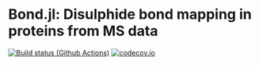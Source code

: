 # Bond.jl: Disulphide bond mapping in proteins from MS data

[![Build status (Github Actions)](https://github.com/Eugleo/Bond.jl/workflows/CI/badge.svg)](https://github.com/Eugleo/Bond.jl/actions)
[![codecov.io](http://codecov.io/github/sylvaticus/Eugleo/Bond.jl/coverage.svg?branch=main)](http://codecov.io/github/Eugleo/Bond.jl?branch=main)